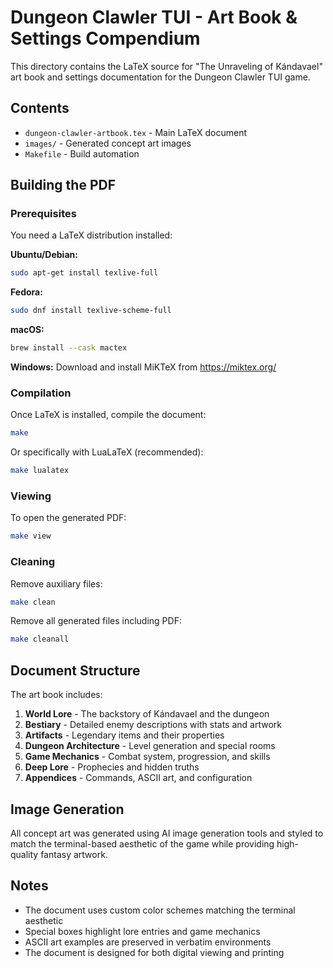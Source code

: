 # Dungeon Clawler TUI - Art Book & Settings Compendium

This directory contains the LaTeX source for "The Unraveling of Kándavael" art book and settings documentation for the Dungeon Clawler TUI game.

## Contents

- `dungeon-clawler-artbook.tex` - Main LaTeX document
- `images/` - Generated concept art images
- `Makefile` - Build automation

## Building the PDF

### Prerequisites

You need a LaTeX distribution installed:

**Ubuntu/Debian:**
```bash
sudo apt-get install texlive-full
```

**Fedora:**
```bash
sudo dnf install texlive-scheme-full
```

**macOS:**
```bash
brew install --cask mactex
```

**Windows:**
Download and install MiKTeX from https://miktex.org/

### Compilation

Once LaTeX is installed, compile the document:

```bash
make
```

Or specifically with LuaLaTeX (recommended):
```bash
make lualatex
```

### Viewing

To open the generated PDF:
```bash
make view
```

### Cleaning

Remove auxiliary files:
```bash
make clean
```

Remove all generated files including PDF:
```bash
make cleanall
```

## Document Structure

The art book includes:

1. **World Lore** - The backstory of Kándavael and the dungeon
2. **Bestiary** - Detailed enemy descriptions with stats and artwork
3. **Artifacts** - Legendary items and their properties
4. **Dungeon Architecture** - Level generation and special rooms
5. **Game Mechanics** - Combat system, progression, and skills
6. **Deep Lore** - Prophecies and hidden truths
7. **Appendices** - Commands, ASCII art, and configuration

## Image Generation

All concept art was generated using AI image generation tools and styled to match the terminal-based aesthetic of the game while providing high-quality fantasy artwork.

## Notes

- The document uses custom color schemes matching the terminal aesthetic
- Special boxes highlight lore entries and game mechanics
- ASCII art examples are preserved in verbatim environments
- The document is designed for both digital viewing and printing
